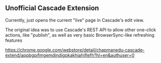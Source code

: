 ## Unofficial Cascade Extension


Currently, just opens the current "live" page in Cascade's edit view. 

The original idea was to use Cascade's REST API to allow other one-click actions, like "publish", as well as very basic BrowserSync-like refreshing features

https://chrome.google.com/webstore/detail/chapmanedu-cascade-extend/appbgpifmgemdjndjgpkakhjahiflefh?hl=en&authuser=0

 
 
